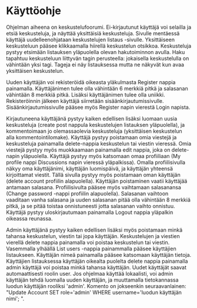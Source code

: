 # Käyttöohje

Ohjelman aiheena on keskustelufoorumi. Ei-kirjautunut käyttäjä voi selailla ja etsiä keskusteluja, ja näyttää yksittäisiä keskusteluja. 
Sivulle mentäessä käyttäjä uudelleenohjataan keskustelujen listaus -sivulle. Yksittäiseen keskusteluun pääsee klikkaamalla hiirellä keskustelun
otsikkoa. Keskusteluja pystyy etsimään listauksen yläpuolella olevan hakutoiminnon avulla. Haku tapahtuu keskusteluun liittyvän tagin perusteella: jokaisella
keskustelulla on vähintään yksi tagi. Tageja ei näy listauksessa mutta ne näkyvät kun avaa yksittäisen keskustelun. 


Uuden käyttäjän voi rekisteröidä oikeasta yläkulmasta Register nappia painamalla. Käyttäjänimen tulee olla vähintään 6 merkkiä pitkä ja salasanan
vähintään 8 merkkiä pitkä. Lisäksi käyttäjänimen tulee olla uniikki. Rekisteröinnin jälkeen käyttäjä siirretään sisäänkirjautumissivulle. Sisäänkirjautumissivulle
pääsee myös Register napin vierestä Login napista. 

Kirjautuneena käyttäjänä pystyy kaiken edellisen lisäksi luomaan uusia keskusteluja (create post nappula keskustelujen listauksen yläpuolella), ja kommentoimaan jo olemassaolevia keskusteluja
(yksittäisen keskustelun alla kommentointilomake). Käyttäjä pystyy poistamaan omia viestejä ja keskusteluja painamalla delete-nappia keskustelun tai viestin vieressä.
Omia viestejä pystyy myös muokkaamaan painamalla edit nappia, joka on delete-napin yläpuolella. Käyttäjä pystyy myös katsomaan omaa profiiliaan (My profile nappi Discussions napin vieressä yläpalkissa). 
Omalla profiilisivulla näkyy oma käyttäjänimi, käyttäjän luomispäivä, ja käyttäjän yhteensä kirjoittamat viestit. Tällä sivulla pystyy myös  poistamaan oman käyttäjän
(delete account profiilin alapuolella). Käyttäjän poistaminen vaatii käyttäjää antamaan salasana. Profiilisivulta pääsee myös vaihtamaan salasanansa (Change password -nappi profiilin
alapuolella). Salasanan vaihtoon vaaditaan vanha salasana ja uuden salasanan pitää olla vähintään 8 merkkiä pitkä, ja se pitää toistaa onnistuneesti jotta salasanan vaihto onnistuu.
Käyttäjä pystyy uloskirjautumaan painamalla Logout nappia yläpalkin oikeassa reunassa.

Admin käyttäjänä pystyy kaiken edellisen lisäksi myös poistamaan minkä tahansa keskustelun, viestin tai jopa käyttäjän. Keskustelujen ja viestien vierellä delete nappia painamalla 
voi poistaa keskustelun tai viestin. Vasemmalla ylhäällä List users -nappia painammalla pääsee käyttäjien listaukseen. Käyttäjän nimeä painamalla pääsee katsomaan käyttäjän tietoja.
Käyttäjien listauksessa käyttäjän oikealta puolelta delete nappia painamalla admin käyttäjä voi poistaa minkä tahansa käyttäjän. Uudet käyttäjät saavat automaattisesti roolin
user. Jos ohjelmaa käyttää lokaalisti, voi admin käyttäjän tehdä luomalla uuden käyttäjän, ja muuttamalla tietokannassa luodun käyttäjän rooliksi 'admin'. 
Komento on jokseenkin seuraavanlainen: "Update Account SET role='admin' WHERE username='luodun käyttäjän nimi'; ".

